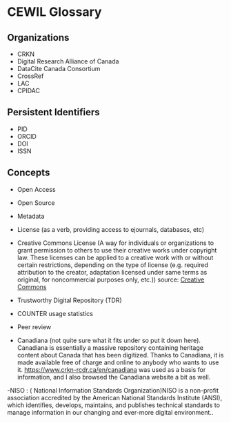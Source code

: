 # CEWIL Glossary


## Organizations

- CRKN
- Digital Research Alliance of Canada
- DataCite Canada Consortium
- CrossRef
- LAC
- CPIDAC

## Persistent Identifiers

- PID
- ORCID
- DOI
- ISSN

## Concepts

- Open Access
- Open Source
- Metadata
- License (as a verb, providing access to ejournals, databases, etc)
- Creative Commons License (A way for individuals or organizations to grant permission to others to use their creative works under copyright law. These licenses can be applied to a creative work with or without certain restrictions, depending on the type of license (e.g. required attribution to the creator, adaptation licensed under same terms as original, for noncommercial purposes only, etc.)) source: [Creative Commons](https://creativecommons.org/share-your-work/cclicenses/)
- Trustworthy Digital Repository (TDR)
- COUNTER usage statistics
- Peer review

- Canadiana (not quite sure what it fits under so put it down here). Canadiana is essentially a massive repository containing heritage content about Canada that has been digitized. Thanks to Canadiana, it is made available free of charge and online to anybody who wants to use it. https://www.crkn-rcdr.ca/en/canadiana was used as a basis for information, and I also browsed the Canadiana website a bit as well.

-NISO : ( National Information Standards Organization)NISO is a non-profit association accredited by the American National Standards Institute (ANSI), which identifies, develops, 
maintains, and publishes technical standards to manage information in our changing and ever-more digital environment..